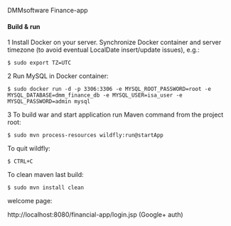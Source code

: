 DMMsoftware  Finance-app


#### Build & run

1 Install Docker on your server. Synchronize Docker container and server timezone 
(to avoid eventual LocalDate insert/update issues), e.g.: 

    $ sudo export TZ=UTC
    
2 Run MySQL in Docker container:

    $ sudo docker run -d -p 3306:3306 -e MYSQL_ROOT_PASSWORD=root -e MYSQL_DATABASE=dmm_finance_db -e MYSQL_USER=isa_user -e MYSQL_PASSWORD=admin mysql

3 To build war and start application run Maven command from the project root:

    $ sudo mvn process-resources wildfly:run@startApp

To quit wildfly:
 
    $ CTRL+C

To clean maven last build:
  
    $ sudo mvn install clean


welcome page:
 
http://localhost:8080/financial-app/login.jsp   (Google+ auth)






